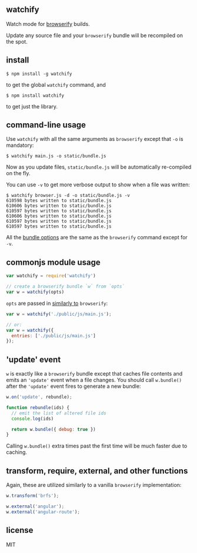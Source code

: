 ## watchify

Watch mode for [browserify](https://github.com/substack/node-browserify) builds.

Update any source file and your `browserify` bundle will be recompiled on the
spot.

## install

```
$ npm install -g watchify
```

to get the global `watchify` command, and

```
$ npm install watchify
```

to get just the library.

## command-line usage

Use `watchify` with all the same arguments as `browserify` except that
`-o` is mandatory:

```
$ watchify main.js -o static/bundle.js
```

Now as you update files, `static/bundle.js` will be automatically re-compiled on
the fly.

You can use `-v` to get more verbose output to show when a file was written:

```
$ watchify browser.js -d -o static/bundle.js -v
610598 bytes written to static/bundle.js
610606 bytes written to static/bundle.js
610597 bytes written to static/bundle.js
610606 bytes written to static/bundle.js
610597 bytes written to static/bundle.js
610597 bytes written to static/bundle.js
```

All the [bundle options](https://github.com/substack/node-browserify#usage) are the same as the `browserify` command except for `-v`.

## commonjs module usage

```js
var watchify = require('watchify')

// create a browserify bundle `w` from `opts`
var w = watchify(opts)
```

`opts` are passed in [similarly to](https://github.com/substack/node-browserify#var-b--browserifyfiles-or-opts) `browserify`:

```js
var w = watchify('./public/js/main.js');

// or:
var w = watchify({
  entries: ['./public/js/main.js']
});
```

## 'update' event

`w` is exactly like a `browserify` bundle except that caches file contents and
emits an `'update'` event when a file changes. You should call `w.bundle()`
after the `'update'` event fires to generate a new bundle:

```js
w.on('update', rebundle);

function rebundle(ids) {
  // emit the list of altered file ids
  console.log(ids)

  return w.bundle({ debug: true })
}
```

Calling `w.bundle()` extra times past the first time will be much faster due to caching.

## transform, require, external, and other functions

Again, these are utilized similarly to a vanilla `browserify` implementation:

```js
w.transform('brfs');

w.external('angular');
w.external('angular-route');
```

## license

MIT

